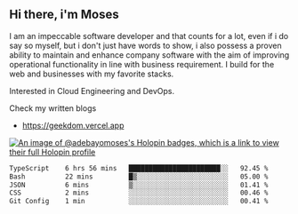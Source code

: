 ## Hi there, i'm Moses

I am an impeccable software developer and that counts for a lot, even if i do say so myself, but i don't just have words to show, i also possess a proven ability to maintain and enhance company software with the aim of improving operational functionality in line with business requirement. I build for the web and businesses with my favorite stacks.

Interested in Cloud Engineering and DevOps.

Check my written blogs
- https://geekdom.vercel.app

[![An image of @adebayomoses's Holopin badges, which is a link to view their full Holopin profile](https://holopin.me/adebayomoses)](https://holopin.io/@adebayomoses)

<!--START_SECTION:waka-->

```txt
TypeScript    6 hrs 56 mins   ███████████████████████░░   92.45 %
Bash          22 mins         █▒░░░░░░░░░░░░░░░░░░░░░░░   05.00 %
JSON          6 mins          ▒░░░░░░░░░░░░░░░░░░░░░░░░   01.41 %
CSS           2 mins          ░░░░░░░░░░░░░░░░░░░░░░░░░   00.46 %
Git Config    1 min           ░░░░░░░░░░░░░░░░░░░░░░░░░   00.41 %
```

<!--END_SECTION:waka-->
